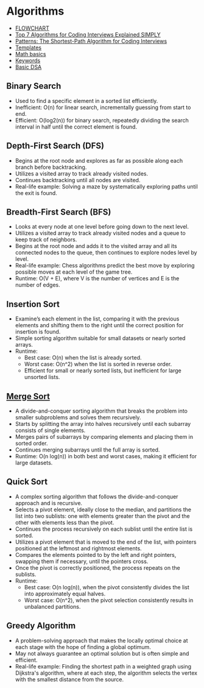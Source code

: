 # Algorithms
- [FLOWCHART](https://algo.monster/flowchart)
- [Top 7 Algorithms for Coding Interviews Explained SIMPLY](https://www.youtube.com/watch?v=kp3fCihUXEg)
- [Patterns: The Shortest-Path Algorithm for Coding Interviews](https://algo.monster/problems/stats)
- [Templates](https://algo.monster/templates)
- [Math basics](https://algo.monster/problems/math-basics)
- [Keywords](https://algo.monster/problems/keyword_to_algo)
- [Basic DSA](https://algo.monster/problems/basic_dsa)

## Binary Search
- Used to find a specific element in a sorted list efficiently.
- Inefficient: O(n) for linear search, incrementally guessing from start to end.
- Efficient: O(log2(n)) for binary search, repeatedly dividing the search interval in half until the correct element is found.

## Depth-First Search (DFS)
- Begins at the root node and explores as far as possible along each branch before backtracking.
- Utilizes a visited array to track already visited nodes.
- Continues backtracking until all nodes are visited.
- Real-life example: Solving a maze by systematically exploring paths until the exit is found.

## Breadth-First Search (BFS)
- Looks at every node at one level before going down to the next level.
- Utilizes a visited array to track already visited nodes and a queue to keep track of neighbors.
- Begins at the root node and adds it to the visited array and all its connected nodes to the queue, then continues to explore nodes level by level.
- Real-life example: Chess algorithms predict the best move by exploring possible moves at each level of the game tree.
- Runtime: O(V + E), where V is the number of vertices and E is the number of edges.

## Insertion Sort
- Examine’s each element in the list, comparing it with the previous elements and shifting them to the right until the correct position for insertion is found.
- Simple sorting algorithm suitable for small datasets or nearly sorted arrays.
- Runtime:
  - Best case: O(n) when the list is already sorted.
  - Worst case: O(n^2) when the list is sorted in reverse order.
  - Efficient for small or nearly sorted lists, but inefficient for large unsorted lists.

## [Merge Sort](/pages/merge-sort)
- A divide-and-conquer sorting algorithm that breaks the problem into smaller subproblems and solves them recursively.
- Starts by splitting the array into halves recursively until each subarray consists of single elements.
- Merges pairs of subarrays by comparing elements and placing them in sorted order.
- Continues merging subarrays until the full array is sorted.
- Runtime: O(n log(n)) in both best and worst cases, making it efficient for large datasets.

## Quick Sort
- A complex sorting algorithm that follows the divide-and-conquer approach and is recursive.
- Selects a pivot element, ideally close to the median, and partitions the list into two sublists: one with elements greater than the pivot and the other with elements less than the pivot.
- Continues the process recursively on each sublist until the entire list is sorted.
- Utilizes a pivot element that is moved to the end of the list, with pointers positioned at the leftmost and rightmost elements.
- Compares the elements pointed to by the left and right pointers, swapping them if necessary, until the pointers cross.
- Once the pivot is correctly positioned, the process repeats on the sublists.
- Runtime:
  - Best case: O(n log(n)), when the pivot consistently divides the list into approximately equal halves.
  - Worst case: O(n^2), when the pivot selection consistently results in unbalanced partitions. 

## Greedy Algorithm
- A problem-solving approach that makes the locally optimal choice at each stage with the hope of finding a global optimum.
- May not always guarantee an optimal solution but is often simple and efficient.
- Real-life example: Finding the shortest path in a weighted graph using Dijkstra's algorithm, where at each step, the algorithm selects the vertex with the smallest distance from the source.
